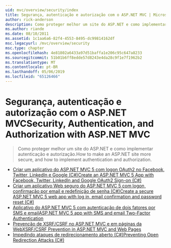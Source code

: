 ```yaml
---
uid: mvc/overview/security/index
title: Segurança, autenticação e autorização com o ASP.NET MVC | Microsoft Docs
author: rick-anderson
description: Como proteger melhor um site do ASP.NET e como implementar autenticação e autorização.
ms.author: riande
ms.date: 08/10/2011
ms.assetid: 1c1aa6a6-82f4-4553-8495-dc99814162df
msc.legacyurl: /mvc/overview/security
msc.type: chapter
ms.openlocfilehash: 4e81802a6433a97d51baffa1e206c95c647a8233
ms.sourcegitcommit: 51b01b6ff8edde57d8243e4da28c9f1e7f1962b2
ms.translationtype: MT
ms.contentlocale: pt-BR
ms.lasthandoff: 05/06/2019
ms.locfileid: "65126466"
---
```

# <a name="security-authentication-and-authorization-with-aspnet-mvc"></a><span data-ttu-id="6a869-103">Segurança, autenticação e autorização com o ASP.NET MVC</span><span class="sxs-lookup"><span data-stu-id="6a869-103">Security, Authentication, and Authorization with ASP.NET MVC</span></span>

> <span data-ttu-id="6a869-104">Como proteger melhor um site do ASP.NET e como implementar autenticação e autorização.</span><span class="sxs-lookup"><span data-stu-id="6a869-104">How to make an ASP.NET site more secure, and how to implement authentication and authorization.</span></span>

- [<span data-ttu-id="6a869-105">Criar um aplicativo do ASP.NET MVC 5 com logon OAuth2 no Facebook, Twitter, LinkedIn e Google (C#)</span><span class="sxs-lookup"><span data-stu-id="6a869-105">Create an ASP.NET MVC 5 App with Facebook, Twitter, LinkedIn and Google OAuth2 Sign-on (C#)</span></span>](create-an-aspnet-mvc-5-app-with-facebook-and-google-oauth2-and-openid-sign-on.md)
- [<span data-ttu-id="6a869-106">Criar um aplicativo Web seguro do ASP.NET MVC 5 com logon, confirmação por email e redefinição de senha (C#)</span><span class="sxs-lookup"><span data-stu-id="6a869-106">Create a secure ASP.NET MVC 5 web app with log in, email confirmation and password reset (C#)</span></span>](create-an-aspnet-mvc-5-web-app-with-email-confirmation-and-password-reset.md)
- [<span data-ttu-id="6a869-107">Aplicativo do ASP.NET MVC 5 com autenticação de dois fatores por SMS e email</span><span class="sxs-lookup"><span data-stu-id="6a869-107">ASP.NET MVC 5 app with SMS and email Two-Factor Authentication</span></span>](aspnet-mvc-5-app-with-sms-and-email-two-factor-authentication.md)
- [<span data-ttu-id="6a869-108">Prevenção de XSRF/CSRF no ASP.NET MVC e em páginas da Web</span><span class="sxs-lookup"><span data-stu-id="6a869-108">XSRF/CSRF Prevention in ASP.NET MVC and Web Pages</span></span>](xsrfcsrf-prevention-in-aspnet-mvc-and-web-pages.md)
- [<span data-ttu-id="6a869-109">Impedindo ataques de redirecionamento aberto (C#)</span><span class="sxs-lookup"><span data-stu-id="6a869-109">Preventing Open Redirection Attacks (C#)</span></span>](preventing-open-redirection-attacks.md)
